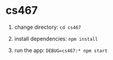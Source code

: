 # cs467

   1. change directory: `cd cs467`

   2. install dependencies: `npm install`

   3. run the app: `DEBUG=cs467:* npm start`

